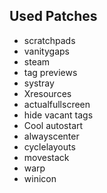 ## Used Patches
- scratchpads
- vanitygaps
- steam 
- tag previews
- systray
- Xresources
- actualfullscreen
- hide vacant tags
- Cool autostart
- alwayscenter
- cyclelayouts
- movestack
- warp
- winicon
